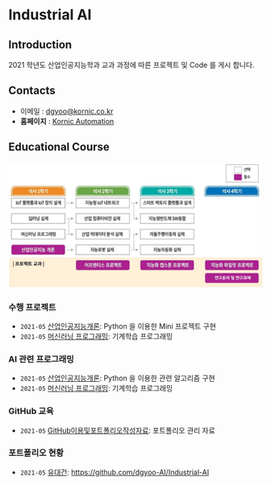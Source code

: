 # **Industrial AI** 

## Introduction

2021 학년도 산업인공지능학과 교과 과정에 따른 프로젝트 및 Code 를 게시 합니다.

## Contacts

- 이메일 : [dgyoo@kornic.co.kr](mailto:dgyoo@kornic.co.kr)
- **홈페이지** : [Kornic Automation](https://www.kornic.co.kr)

## Educational Course

![Course](./Images/EducationalCourse.jpg)

### 수행 프로젝트

- `2021-05` [산업인공지능개론](https://github.com/dgyoo-AI/Industrial-AI/tree/main/Projects/산업인공지능개론): Python 을 이용한 Mini 프로젝트 구현
- `2021-05` [머신러닝 프로그래밍](https://github.com/dgyoo-AI/Industrial-AI/tree/main/Projects/머신러닝프로그래밍): 기계학습 프로그래밍

### AI 관련 프로그래밍

- `2021-05` [산업인공지능개론](https://github.com/dgyoo-AI/Industrial-AI/tree/main/Programming/산업인공지능개론): Python 을 이용한 관련 알고리즘 구현
- `2021-05` [머신러닝 프로그래밍](https://github.com/dgyoo-AI/Industrial-AI/tree/main/Programming/머신러닝프로그래밍): 기계학습 프로그래밍

### GitHub 교육

- `2021-05` [GitHub이용및포트폴리오작성자료](https://github.com/dgyoo-AI/Industrial-AI): 포트폴리오 관리 자료

### 포트폴리오 현황

- `2021-05` [유대건](https://github.com/dgyoo-AI/Industrial-AI): https://github.com/dgyoo-AI/Industrial-AI

